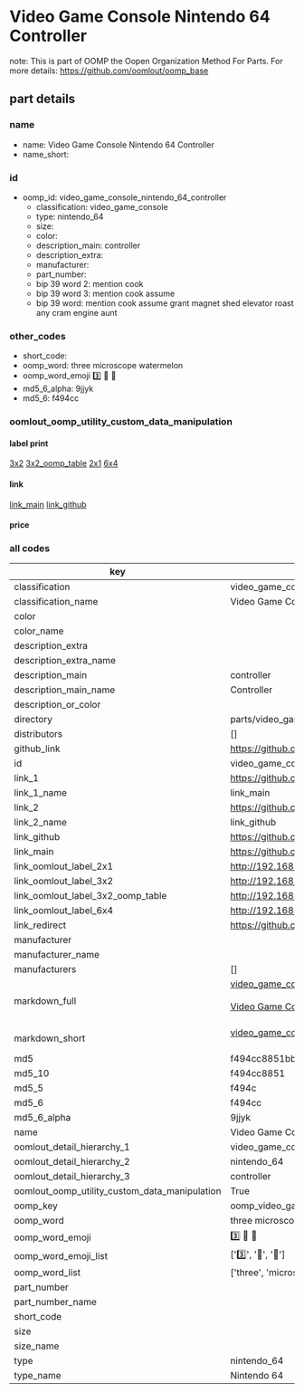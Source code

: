 # Video Game Console Nintendo 64 Controller  

note: This is part of OOMP the Oopen Organization Method For Parts. For more details: https://github.com/oomlout/oomp_base

##  part details
  







### name
* name: Video Game Console Nintendo 64 Controller
* name_short: 
### id
* oomp_id: video_game_console_nintendo_64_controller
  * classification: video_game_console
  * type: nintendo_64
  * size: 
  * color: 
  * description_main: controller
  * description_extra: 
  * manufacturer: 
  * part_number: 
  * bip 39 word 2: mention cook
  * bip 39 word 3: mention cook assume
  * bip 39 word: mention cook assume grant magnet shed elevator roast any cram engine aunt

### other_codes
* short_code: 
* oomp_word: three microscope watermelon
* oomp_word_emoji :three: :microscope: :watermelon:
* md5_6_alpha: 9jjyk
* md5_6: f494cc






### oomlout_oomp_utility_custom_data_manipulation
#### label print
[3x2](http://192.168.1.245:1112/?label=oomp%209jjyk)
[3x2_oomp_table](http://192.168.1.108:1112/?label=oomp%209jjyk)
[2x1](http://192.168.1.242:1112/?label=oomp%209jjyk)
[6x4](http://192.168.1.55:1112/?label=oomp%209jjyk)    

#### link

[link_main](https://github.com/oomlout/oomlout_oomp_version_1_messy/tree/main/parts/video_game_console_nintendo_64_controller) [link_github](https://github.com/oomlout/oomlout_oomp_version_1_messy/tree/main/parts/video_game_console_nintendo_64_controller)                             

#### price







### all codes 
| key | value |  
| --- | --- |  
| classification | video_game_console |  
| classification_name | Video Game Console |  
| color |  |  
| color_name |  |  
| description_extra |  |  
| description_extra_name |  |  
| description_main | controller |  
| description_main_name | Controller |  
| description_or_color |   |  
| directory | parts/video_game_console_nintendo_64_controller |  
| distributors | [] |  
| github_link | https://github.com/oomlout/oomlout_oomp_part_src/tree/main/parts/video_game_console_nintendo_64_controller |  
| id | video_game_console_nintendo_64_controller |  
| link_1 | https://github.com/oomlout/oomlout_oomp_version_1_messy/tree/main/parts/video_game_console_nintendo_64_controller |  
| link_1_name | link_main |  
| link_2 | https://github.com/oomlout/oomlout_oomp_version_1_messy/tree/main/parts/video_game_console_nintendo_64_controller |  
| link_2_name | link_github |  
| link_github | https://github.com/oomlout/oomlout_oomp_version_1_messy/tree/main/parts/video_game_console_nintendo_64_controller |  
| link_main | https://github.com/oomlout/oomlout_oomp_version_1_messy/tree/main/parts/video_game_console_nintendo_64_controller |  
| link_oomlout_label_2x1 | http://192.168.1.242:1112/?label=oomp%209jjyk |  
| link_oomlout_label_3x2 | http://192.168.1.245:1112/?label=oomp%209jjyk |  
| link_oomlout_label_3x2_oomp_table | http://192.168.1.108:1112/?label=oomp%209jjyk |  
| link_oomlout_label_6x4 | http://192.168.1.55:1112/?label=oomp%209jjyk |  
| link_redirect | https://github.com/oomlout/oomlout_oomp_version_1_messy/tree/main/parts/video_game_console_nintendo_64_controller |  
| manufacturer |  |  
| manufacturer_name |  |  
| manufacturers | [] |  
| markdown_full | [video_game_console_nintendo_64_controller](none)<br>[](none)<br>[Video Game Console Nintendo 64 Controller](none)<br><br> |  
| markdown_short | [video_game_console_nintendo_64_controller](none)<br><br> |  
| md5 | f494cc8851bb08ff1542f65a1bcbec58 |  
| md5_10 | f494cc8851 |  
| md5_5 | f494c |  
| md5_6 | f494cc |  
| md5_6_alpha | 9jjyk |  
| name | Video Game Console Nintendo 64 Controller |  
| oomlout_detail_hierarchy_1 | video_game_console |  
| oomlout_detail_hierarchy_2 | nintendo_64 |  
| oomlout_detail_hierarchy_3 | controller |  
| oomlout_oomp_utility_custom_data_manipulation | True |  
| oomp_key | oomp_video_game_console_nintendo_64_controller |  
| oomp_word | three microscope watermelon |  
| oomp_word_emoji | :three: :microscope: :watermelon: |  
| oomp_word_emoji_list | [':three:', ':microscope:', ':watermelon:'] |  
| oomp_word_list | ['three', 'microscope', 'watermelon'] |  
| part_number |  |  
| part_number_name |  |  
| short_code |  |  
| size |  |  
| size_name |  |  
| type | nintendo_64 |  
| type_name | Nintendo 64 |  
